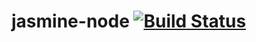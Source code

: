 # jasmine-node [![Build Status](https://travis-ci.org/tgsouza86/jasmine-node.svg?branch=master)](https://travis-ci.org/tgsouza86/jasmine-node)